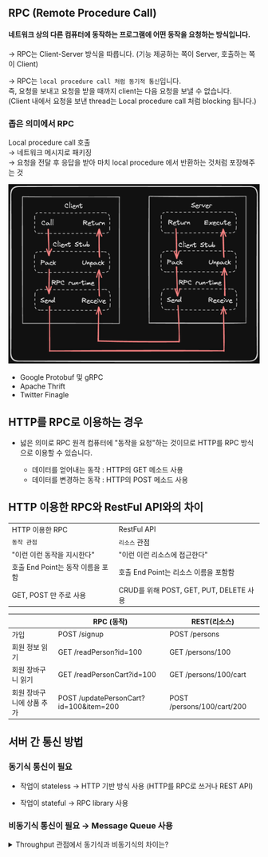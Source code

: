## RPC (Remote Procedure Call)

#### 네트워크 상의 다른 컴퓨터에 동작하는 프로그램에 어떤 동작을 요청하는 방식입니다.

&rarr; RPC는 Client-Server 방식을 따릅니다. (기능 제공하는 쪽이 Server, 호출하는 쪽이 Client)

&rarr; RPC는 `local procedure call 처럼 동기적 통신`입니다. <br>
    즉, 요청을 보내고 요청을 받을 때까지 client는 다음 요청을 보낼 수 없습니다. <br>
    (Client 내에서 요청을 보낸 thread는 Local procedure call 처럼 blocking 됩니다.)

### 좁은 의미에서 RPC

Local procedure call 호출 <br>
&rarr; 네트워크 메시지로 패키징 <br>
&rarr; 요청을 전달 후 응답을 받아 마치 local procedure 에서 반환하는 것처럼 포장해주는 것

![rpc_1](/asset/img/rpc_1.png)

* Google Protobuf 및 gRPC
* Apache Thrift
* Twitter Finagle

## HTTP를 RPC로 이용하는 경우

* 넗은 의미로 RPC 원격 컴퓨터에 "동작을 요청"하는 것이므로 HTTP를 RPC 방식으로 이용할 수 있습니다.

    * 데이터를 얻어내는 동작 : HTTP의 GET 메소드 사용
    * 데이터를 변경하는 동작 : HTTP의 POST 메소드 사용

## HTTP 이용한 RPC와 RestFul API와의 차이

| | |
| -- | -- |
| HTTP 이용한 RPC | RestFul API |
| `동작 관점` | `리소스` 관점 |
| "이런 이런 동작을 지시한다"| "이런 이런 리소스에 접근한다" |
| 호출 End Point는 동작 이름을 포함 | 호출 End Point는 리소스 이름을 포함함 |
| GET, POST 만 주로 사용 | CRUD를 위해 POST, GET, PUT, DELETE 사용 |

| | RPC (동작) | REST(리소스) | 
| -- | -- | -- |
| 가입 | POST /signup | POST /persons |
| 회원 정보 읽기 | GET /readPerson?id=100 | GET /persons/100 |
| 회원 장바구니 읽기 | GET /readPersonCart?id=100 | GET /persons/100/cart |
| 회원 장바구니에 상품 추가 | POST /updatePersonCart?id=100&item=200 | POST /persons/100/cart/200 |

## 서버 간 통신 방법

### 동기식 통신이 필요

* 작업이 stateless &rarr; HTTP 기반 방식 사용 (HTTP를 RPC로 쓰거나 REST API)

* 작업이 stateful &rarr; RPC library 사용

### 비동기식 통신이 필요 &rarr; Message Queue 사용

<details> 
    <summary> Throughput 관점에서 동기식과 비동기식의 차이는? </summary>
<br>
한번에 하나의 작업만 처리하는 동기식 관점보다 여러 작업이 동시에 실행되는 비동기식 관점이 <br>
Throughput 관점에서 동기식 처리보다 효율적이라고 볼 수 있습니다. <br>
다만 시스템의 복잡성, 작업의 종류, 필요한 리소스를 고려해야 합니다.

</details>